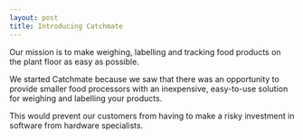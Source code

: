 ```yaml
---
layout: post
title: Introducing Catchmate
---
```


Our mission is to make weighing, labelling and tracking food products on the plant floor as easy as possible.

We started Catchmate because we saw that there was an opportunity to provide smaller food processors with an inexpensive, easy-to-use solution for weighing and labelling your products.

This would prevent our customers from having to make a risky investment in software from hardware specialists.
